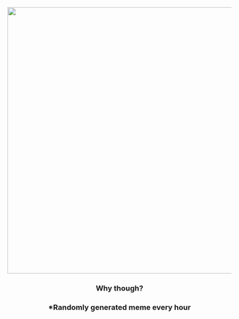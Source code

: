 <p align="center">
        <img src="https://i.redd.it/kc7av8n247591.jpg" width="600" height="600">
        </p>
        <h3 align="center">Why though?</h3>
        <h3 align="center">*Randomly generated meme every hour</h3>
    